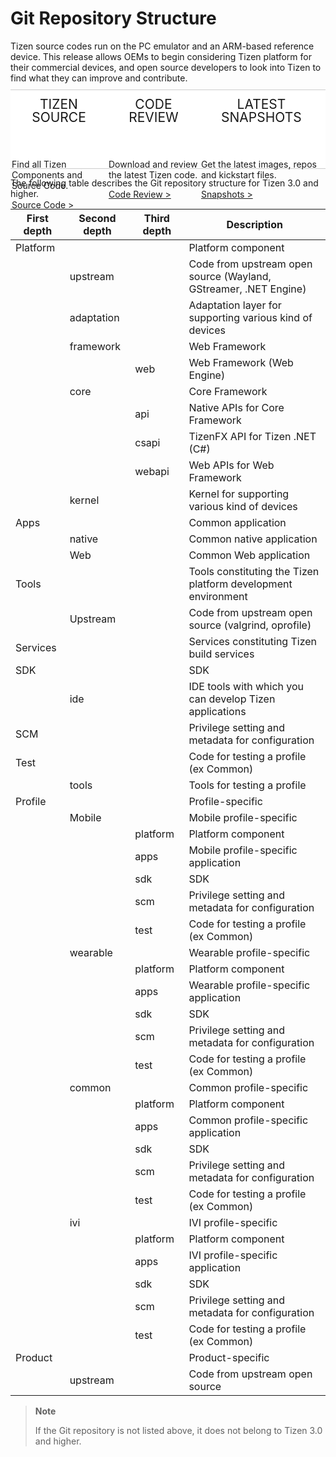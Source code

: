 # Git Repository Structure

<style type="text/css">

#main:before, #main:after {
  content: "";
  display: block;
}

@media (max-width: 768px)
.docs-grid-container {
  margin: 12px auto 10px;
  background-position: 0px 6px;
}

.docs-grid-container {
  display: grid;
  grid-template-columns: auto auto auto auto;
  background-color: #FFFFFF;
  margin: 10px auto 10px;
  padding: 0px;
  grid-gap: 0px;
  border-top: 1px solid rgba(200, 200, 200, 0.9);
  border-bottom: 1px solid rgba(200, 200, 200, 0.9);
  border-left: 1px;
  border-right: 1px;
  grid-template-rows: 85px 40px;

  display: -ms-grid;
  -ms-grid-columns: 1fr 1vw 1fr 1vw 1fr;
  -ms-grid-rows: 85 20px 20px;
}

.docs-grid-container > div {
  background-color: rgba(255, 255, 255, 0.9);
  text-align: left;
  padding:2px 2px;
  font-size: 14px;
}

/* Explicit placement for IE */
/* Omitting default value of -ms-grid-column: 1 and -ms-grid-row: 1 where possible */
.grid-item:nth-child(2) {
  -ms-grid-column: 3;
}

.grid-item:nth-child(3) {
  -ms-grid-column: 5;
}

.grid-title {
  text-transform: uppercase;
  font-size: 1.5em;
  line-height: 1;
  margin-top: 10px;
}
</style>

<section id ="main">
Tizen source codes run on the PC emulator and an ARM-based reference device. This release allows OEMs to begin considering Tizen platform for their commercial devices, and open source developers to look into Tizen to find what they can improve and contribute.

<div class="docs-grid-container">

<div class="grid-item">
<header>
  <div class="grid-title">Tizen Source</div>
</header>
<p> Find all Tizen Components and Source Code. </p>
<a href="https://review.tizen.org/git/">Source Code ></a>
</div>

<div class="grid-item">
<header>
  <div class="grid-title">Code Review</div>
</header>
<p>Download and review the latest Tizen code.</p>
<a href="https://review.tizen.org/gerrit">Code Review ></a>
</div>

<div class="grid-item">
<header>
  <div class="grid-title">Latest Snapshots</div>
</header>
<p>Get the latest images, repos and kickstart files.</p>
<a href="http://download.tizen.org/releases/milestone/tizen/unified/">Snapshots ></a>
</div>

<div>
</section>

The following table describes the Git repository structure for Tizen 3.0 and higher.

| First depth | Second depth  | Third depth | Description                              |
| --------- | ---------- | --------- | ---------------------------------------- |
| Platform  |            |           | Platform component                       |
|           | upstream   |           | Code from upstream open source (Wayland, GStreamer, .NET Engine) |
|           | adaptation |           | Adaptation layer for supporting various kind of devices |
|           | framework  |           | Web Framework                            |
|           |            | web       | Web Framework (Web Engine)               |
|           | core       |           | Core Framework                           |
|           |            | api       | Native APIs for Core Framework           |
|           |            | csapi     | TizenFX API for Tizen .NET (C#) |
|           |            | webapi    | Web APIs for Web Framework               |
|           | kernel     |           | Kernel for supporting various kind of devices |
| Apps      |            |           | Common application                       |
|           | native     |           | Common native application                |
|           | Web        |           | Common Web application                   |
| Tools     |            |           | Tools constituting the Tizen platform development environment |
|           | Upstream   |           | Code from upstream open source (valgrind, oprofile) |
| Services  |            |           | Services constituting Tizen build services |
| SDK       |            |           | SDK                                      |
|           | ide        |           | IDE tools with which you can develop Tizen applications |
| SCM       |            |           | Privilege setting and metadata for configuration |
| Test      |            |           | Code for testing a profile (ex Common)   |
|           | tools      |           | Tools for testing a profile              |
| Profile   |            |           | Profile-specific                         |
|           | Mobile     |           | Mobile profile-specific                  |
|           |            | platform  | Platform component                       |
|           |            | apps      | Mobile profile-specific application      |
|           |            | sdk       | SDK                                      |
|           |            | scm       | Privilege setting and metadata for configuration |
|           |            | test      | Code for testing a profile (ex Common)   |
|           | wearable   |           | Wearable profile-specific                |
|           |            | platform  | Platform component                       |
|           |            | apps      | Wearable profile-specific application    |
|           |            | sdk       | SDK                                      |
|           |            | scm       | Privilege setting and metadata for configuration |
|           |            | test      | Code for testing a profile (ex Common)   |
|           | common     |           | Common profile-specific                  |
|           |            | platform  | Platform component                       |
|           |            | apps      | Common profile-specific application      |
|           |            | sdk       | SDK                                      |
|           |            | scm       | Privilege setting and metadata for configuration |
|           |            | test      | Code for testing a profile (ex Common)   |
|           | ivi        |           | IVI profile-specific                             |
|           |            | platform  | Platform component                       |
|           |            | apps      | IVI profile-specific application      |
|           |            | sdk       | SDK                                      |
|           |            | scm       | Privilege setting and metadata for configuration |
|           |            | test      | Code for testing a profile (ex Common)   |
| Product   |            |           | Product-specific                         |
|           | upstream   |           | Code from upstream open source           |

> **Note**
>
> If the Git repository is not listed above, it does not belong to Tizen 3.0 and higher.
